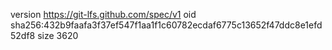 version https://git-lfs.github.com/spec/v1
oid sha256:432b9faafa3f37ef547f1aa1f1c60782ecdaf6775c13652f47ddc8e1efd52df8
size 3620
